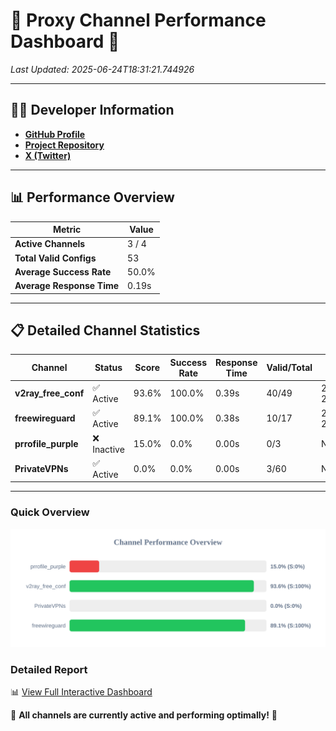 # 🌟 Proxy Channel Performance Dashboard 🌟

_Last Updated: 2025-06-24T18:31:21.744926_

---

## 👩‍💻 Developer Information

- **[GitHub Profile](https://github.com/4n0nymou3)**  
- **[Project Repository](https://github.com/4n0nymou3/multi-proxy-config-fetcher)**  
- **[X (Twitter)](https://x.com/4n0nymou3)**  

---

## 📊 Performance Overview

| Metric                | Value       |
|-----------------------|-------------|
| **Active Channels**   | 3 / 4       |
| **Total Valid Configs** | 53          |
| **Average Success Rate** | 50.0%      |
| **Average Response Time** | 0.19s       |

---

## 📋 Detailed Channel Statistics

| Channel          | Status     | Score  | Success Rate | Response Time | Valid/Total | Last Success               |
|------------------|------------|--------|--------------|---------------|-------------|----------------------------|
| **v2ray_free_conf**  | ✅ Active  | 93.6%  | 100.0% | 0.39s         | 40/49       | 2025-06-24T18:31:10.136038 |
| **freewireguard**  | ✅ Active  | 89.1%  | 100.0% | 0.38s         | 10/17       | 2025-06-24T18:31:21.743373 |
| **prrofile_purple**  | ❌ Inactive  | 15.0%  | 0.0% | 0.00s         | 0/3       | None |
| **PrivateVPNs**  | ✅ Active  | 0.0%  | 0.0% | 0.00s         | 3/60       | None |

---

### Quick Overview
<div align="center">
  <a href="https://raw.githubusercontent.com/nullluser/NullRepo/refs/heads/main/assets/channel_stats_chart.svg">
    <img src="https://raw.githubusercontent.com/nullluser/NullRepo/refs/heads/main/assets/channel_stats_chart.svg" alt="Source Performance Statistics" width="800">
  </a>
</div>

### Detailed Report
📊 [View Full Interactive Dashboard](https://htmlpreview.github.io/?https://github.com/nullluser/NullRepo/blob/main/assets/performance_report.html)

🎉 **All channels are currently active and performing optimally!** 🎉
